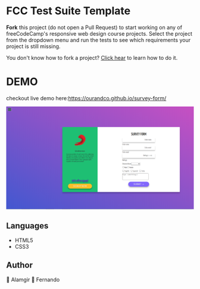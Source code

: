 # FCC Test Suite Template

**Fork** this project (do not open a Pull Request) to start working on any of freeCodeCamp's responsive web design course projects. Select the project from the dropdown menu and run the tests to see which requirements your project is still missing.

You don't know how to fork a project? [Click hear](https://help.github.com/articles/fork-a-repo/) to learn how to do it.

# DEMO
checkout live demo here:https://ourandco.github.io/survey-form/

![](img/shot.PNG)


## Languages
- HTML5
- CSS3


## Author
:bust_in_silhouette: Alamgir
:bust_in_silhouette: Fernando



